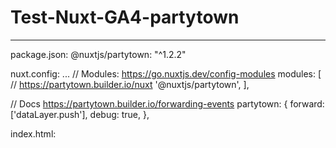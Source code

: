 # Test-Nuxt-GA4-partytown

-----------------------------------
package.json:
@nuxtjs/partytown: "^1.2.2"

nuxt.config:
...
  // Modules: https://go.nuxtjs.dev/config-modules
  modules: [
    // https://partytown.builder.io/nuxt
    '@nuxtjs/partytown',
  ],

  // Docs https://partytown.builder.io/forwarding-events
  partytown: {
    forward: ['dataLayer.push'],
    debug: true,
  },
  
  index.html:
  <script type="text/partytown" ...gtag script.../>
